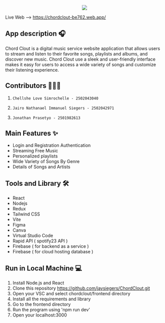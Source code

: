 <p align="center" width="100%">
    <img src="https://cdn.discordapp.com/attachments/896801300229021698/1115286584456130610/ChordClout_Large-removebg-preview.png">
</p>

Live Web --> https://chordclout-be762.web.app/

## App description 🎧
Chord Clout is a digital music service website application that allows users to stream and listen to their favorite songs, playlists and albums, and discover new music. Chord Clout use a sleek and user-friendly interface makes it easy for users to access a wide variety of songs and customize their listening experience.

## Contributors 👨‍👧‍👦
1.     Chellshe Love Simrochelle - 2502043040
2.     Jairo Nathanael Immanuel Siegers - 2502042971
3.     Jonathan Prasetyo - 2501982613

## Main Features ✨
- Login and Registration Authentication
- Streaming Free Music
- Personalized playlists
- Wide Variety of Songs By Genre
- Details of Songs and Artists

## Tools and Library 🛠️
- React 
- Nodejs
- Redux
- Tailwind CSS
- Vite
- Figma
- Canva
- Virtual Studio Code
- Rapid API ( spotify23 API )
- Firebase ( for backend as a service )
- Firebase ( for cloud hosting database )

## Run in Local Machine 💻
1. Install Node.js and React 
2. Clone this repository https://github.com/jaysiegers/ChordClout.git
3. Open your VSC and select chordclout/frontend directory
4. Install all the requirements and library
5. Go to the frontend directory 
6. Run the program using 'npm run dev' 
7. Open your localhost:3000


